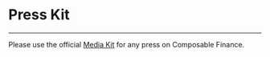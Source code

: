 # Press Kit

---

Please use the official 
[Media Kit](https://drive.google.com/u/0/uc?id=1gvdykV0l2k3Eokl6YdsMSyzrKdV8Z5T1&export=downloadhttps://drive.google.com/u/0/uc?id=&export=download1gvdykV0l2k3Eokl6YdsMSyzrKdV8Z5T11gvdykV0l2k3Eokl6YdsMSyzrKdV8Z5T1) 
for any press on Composable Finance.